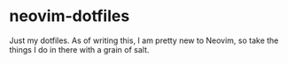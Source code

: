 # neovim-dotfiles

Just my dotfiles.
As of writing this, I am pretty new to Neovim, so take the things I do in there with a grain of salt.
